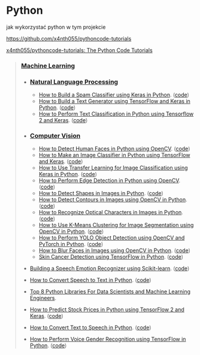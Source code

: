 # Python
jak wykorzystać python w tym projekcie

https://github.com/x4nth055/pythoncode-tutorials

[x4nth055/pythoncode-tutorials: The Python Code Tutorials](https://github.com/x4nth055/pythoncode-tutorials)

> ### [Machine Learning](https://www.thepythoncode.com/topic/machine-learning)
> 
> -   ### [Natural Language Processing](https://www.thepythoncode.com/topic/nlp)
>     
>     -   [How to Build a Spam Classifier using Keras in Python](https://www.thepythoncode.com/article/build-spam-classifier-keras-python). ([code](https://github.com/x4nth055/pythoncode-tutorials/blob/master/machine-learning/nlp/spam-classifier))
>     -   [How to Build a Text Generator using TensorFlow and Keras in Python](https://www.thepythoncode.com/article/text-generation-keras-python). ([code](https://github.com/x4nth055/pythoncode-tutorials/blob/master/machine-learning/nlp/text-generator))
>     -   [How to Perform Text Classification in Python using Tensorflow 2 and Keras](https://www.thepythoncode.com/article/text-classification-using-tensorflow-2-and-keras-in-python). ([code](https://github.com/x4nth055/pythoncode-tutorials/blob/master/machine-learning/nlp/text-classification))
> 
> -   ### [Computer Vision](https://www.thepythoncode.com/topic/computer-vision)
>     
>     -   [How to Detect Human Faces in Python using OpenCV](https://www.thepythoncode.com/article/detect-faces-opencv-python). ([code](https://github.com/x4nth055/pythoncode-tutorials/blob/master/machine-learning/face_detection))
>     -   [How to Make an Image Classifier in Python using TensorFlow and Keras](https://www.thepythoncode.com/article/image-classification-keras-python). ([code](https://github.com/x4nth055/pythoncode-tutorials/blob/master/machine-learning/image-classifier))
>     -   [How to Use Transfer Learning for Image Classification using Keras in Python](https://www.thepythoncode.com/article/use-transfer-learning-for-image-flower-classification-keras-python). ([code](https://github.com/x4nth055/pythoncode-tutorials/blob/master/machine-learning/image-classifier-using-transfer-learning))
>     -   [How to Perform Edge Detection in Python using OpenCV](https://www.thepythoncode.com/article/canny-edge-detection-opencv-python). ([code](https://github.com/x4nth055/pythoncode-tutorials/blob/master/machine-learning/edge-detection))
>     -   [How to Detect Shapes in Images in Python](https://www.thepythoncode.com/article/detect-shapes-hough-transform-opencv-python). ([code](https://github.com/x4nth055/pythoncode-tutorials/blob/master/machine-learning/shape-detection))
>     -   [How to Detect Contours in Images using OpenCV in Python](https://www.thepythoncode.com/article/contour-detection-opencv-python). ([code](https://github.com/x4nth055/pythoncode-tutorials/blob/master/machine-learning/contour-detection))
>     -   [How to Recognize Optical Characters in Images in Python](https://www.thepythoncode.com/article/optical-character-recognition-pytesseract-python). ([code](https://github.com/x4nth055/pythoncode-tutorials/blob/master/machine-learning/optical-character-recognition))
>     -   [How to Use K-Means Clustering for Image Segmentation using OpenCV in Python](https://www.thepythoncode.com/article/kmeans-for-image-segmentation-opencv-python). ([code](https://github.com/x4nth055/pythoncode-tutorials/blob/master/machine-learning/kmeans-image-segmentation))
>     -   [How to Perform YOLO Object Detection using OpenCV and PyTorch in Python](https://www.thepythoncode.com/article/yolo-object-detection-with-opencv-and-pytorch-in-python). ([code](https://github.com/x4nth055/pythoncode-tutorials/blob/master/machine-learning/object-detection))
>     -   [How to Blur Faces in Images using OpenCV in Python](https://www.thepythoncode.com/article/blur-faces-in-images-using-opencv-in-python). ([code](https://github.com/x4nth055/pythoncode-tutorials/blob/master/machine-learning/blur-faces))
>     -   [Skin Cancer Detection using TensorFlow in Python](https://www.thepythoncode.com/article/skin-cancer-detection-using-tensorflow-in-python). ([code](https://github.com/x4nth055/pythoncode-tutorials/blob/master/machine-learning/skin-cancer-detection))
> -   [Building a Speech Emotion Recognizer using Scikit-learn](https://www.thepythoncode.com/article/building-a-speech-emotion-recognizer-using-sklearn). ([code](https://github.com/x4nth055/pythoncode-tutorials/blob/master/machine-learning/speech-emotion-recognition))
> -   [How to Convert Speech to Text in Python](https://www.thepythoncode.com/article/using-speech-recognition-to-convert-speech-to-text-python). ([code](https://github.com/x4nth055/pythoncode-tutorials/blob/master/machine-learning/speech-recognition))
> -   [Top 8 Python Libraries For Data Scientists and Machine Learning Engineers](https://www.thepythoncode.com/article/top-python-libraries-for-data-scientists).
> -   [How to Predict Stock Prices in Python using TensorFlow 2 and Keras](https://www.thepythoncode.com/article/stock-price-prediction-in-python-using-tensorflow-2-and-keras). ([code](https://github.com/x4nth055/pythoncode-tutorials/blob/master/machine-learning/stock-prediction))
> -   [How to Convert Text to Speech in Python](https://www.thepythoncode.com/article/convert-text-to-speech-in-python). ([code](https://github.com/x4nth055/pythoncode-tutorials/blob/master/machine-learning/text-to-speech))
> -   [How to Perform Voice Gender Recognition using TensorFlow in Python](https://www.thepythoncode.com/article/gender-recognition-by-voice-using-tensorflow-in-python). ([code](https://github.com/x4nth055/gender-recognition-by-voice))
